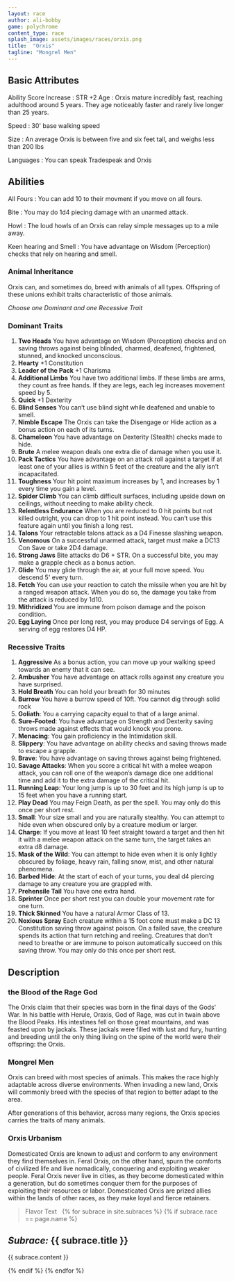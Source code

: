 ```yaml
---
layout: race
author: ali-bobby
game: polychrome
content_type: race
splash_image: assets/images/races/orxis.png
title:  "Orxis"
tagline: "Mongrel Men"
---
```


## Basic Attributes

Ability Score Increase
: STR +2
Age
: Orxis mature incredibly fast, reaching adulthood around 5 years. They age noticeably faster and rarely live longer than 25 years.

Speed
: 30' base walking speed

Size
: An average Orxis is between five and six feet tall, and weighs less than 200 lbs

Languages
: You can speak Tradespeak and Orxis


## Abilities

All Fours
: You can add 10 to their movment if you move on all fours.

Bite
: You may do 1d4 piecing damage with an unarmed attack.

Howl
: The loud howls of an Orxis can relay simple messages up to a mile away.

Keen hearing and Smell
: You have advantage on Wisdom (Perception) checks that rely on hearing and smell.

### Animal Inheritance
Orxis can, and sometimes do, breed with animals of all types. Offspring of these unions exhibit traits characteristic of those animals.

*Choose one Dominant and one Recessive Trait*

### Dominant Traits

1. **Two Heads** You have advantage on Wisdom (Perception) checks and on saving throws against being blinded, charmed, deafened, frightened, stunned, and knocked unconscious.
2. **Hearty** +1 Constitution
3. **Leader of the Pack** +1 Charisma
4. **Additional Limbs** You have two additional limbs. If these limbs are arms, they count as free hands. If they are legs, each leg increases movement speed by 5.
5. **Quick** +1 Dexterity
6. **Blind Senses** You can’t use blind sight while deafened and unable to smell.
7. **Nimble Escape** The Orxis can take the Disengage or Hide action as a bonus action on each of its turns.
8. **Chameleon** You have advantage on Dexterity (Stealth) checks made to hide.
9. **Brute** A melee weapon deals one extra die of damage when you use it.
10. **Pack Tactics** You have advantage on an attack roll against a target if at least one of your allies is within 5 feet of the creature and the ally isn’t incapacitated.
11. **Toughness** Your hit point maximum increases by 1, and increases by 1 every time you gain a level.
12. **Spider Climb** You can climb difficult surfaces, including upside down on ceilings, without needing to make ability check.
13. **Relentless Endurance** When you are reduced to 0 hit points but not killed outright, you can drop to 1 hit point instead. You can’t use this feature again until you finish a long rest.
14. **Talons** Your retractable talons attack as a D4 Finesse slashing weapon.
15. **Venomous** On a successful unarmed attack, target must make a DC13 Con Save or take 2D4 damage.
16. **Strong Jaws** Bite attacks do D6 + STR. On a successful bite, you may make a grapple check as a bonus action.
17. **Glide** You may glide through the air, at your full move speed. You descend 5' every turn.
18. **Fetch** You can use your reaction to catch the missile when you are hit by a ranged weapon attack. When you do so, the damage you take from the attack is reduced by 1d10.
19. **Mithridized** You are immune from poison damage and the poison condition.
20. **Egg Laying** Once per long rest, you may produce D4 servings of Egg. A serving of egg restores D4 HP.

### Recessive Traits

1. **Aggressive** As a bonus action, you can move up your walking speed towards an enemy that it can see.
2. **Ambusher** You have advantage on attack rolls against any creature you have surprised.
3. **Hold Breath** You can hold your breath for 30 minutes
4. **Burrow** You have a burrow speed of 10ft. You cannot dig through solid rock
5. **Goliath**: You a carrying capacity equal to that of a large animal.
6. **Sure-Footed**: You have advantage on Strength and Dexterity saving throws made against effects that would knock you prone.
7. **Menacing**: You gain proficiency in the Intimidation skill.
8. **Slippery**: You have advantage on ability checks and saving throws made to escape a grapple.
9. **Brave**: You have advantage on saving throws against being frightened.
10. **Savage Attacks**: When you score a critical hit with a melee weapon attack, you can roll one of the weapon’s damage dice one additional time and add it to the extra damage of the critical hit.
11. **Running Leap**: Your long jump is up to 30 feet and its high jump is up to 15 feet when you have a running start.
12. **Play Dead** You may Feign Death, as per the spell. You may only do this once per short rest.
13. **Small**: Your size small and you are naturally stealthy. You can attempt to hide even when obscured only by a creature medium or larger.
14. **Charge**: If you move at least 10 feet straight toward a target and then hit it with a melee weapon attack on the same turn, the target takes an extra d8 damage.
15. **Mask of the Wild**: You can attempt to hide even when it is only lightly obscured by foliage, heavy rain, falling snow, mist, and other natural phenomena.
16. **Barbed Hide**: At the start of each of your turns, you deal d4 piercing damage to any creature you are grappled with.
17. **Prehensile Tail** You have one extra hand.
18. **Sprinter** Once per short rest you can double your movement rate for one turn.
19. **Thick Skinned** You have a natural Armor Class of 13.
20. **Noxious Spray** Each creature within a 15 foot cone must make a DC 13 Constitution saving throw against poison. On a failed save, the creature spends its action that turn retching and reeling. Creatures that don’t need to breathe or are immune to poison automatically succeed on this saving throw. You may only do this once per short rest.


## Description

### the Blood of the Rage God
The Orxis claim that their species was born in the final days of the Gods' War. In his battle with Herule, Oraxis, God of Rage, was cut in twain above the Blood Peaks. His intestines fell on those great mountains, and was feasted upon by jackals. These jackals were filled with lust and fury, hunting and breeding until the only thing living on the spine of the world were their offspring: the Orxis.

### Mongrel Men
Orxis can breed with most species of animals. This makes the race highly adaptable across diverse environments. When invading a new land, Orxis will commonly breed with the species of that region to better adapt to the area.

After generations of this behavior, across many regions, the Orxis species carries the traits of many animals.

### Orxis Urbanism

Domesticated Orxis are known to adjust and conform to any environment they find themselves in. Feral Orxis, on the other hand, spurn the comforts of civilized life and live nomadically, conquering and exploiting weaker people. Feral Orxis never live in cities, as they become domesticated within a generation, but do sometimes conquer them for the purposes of exploiting their resources or labor. Domesticated Orxis are prized allies within the lands of other races, as they make loyal and fierce retainers.

> Flavor Text
 
{% for subrace in site.subraces %}
{% if subrace.race == page.name %}

## *Subrace:* {{ subrace.title }}
{{ subrace.content }}

{% endif %}
{% endfor %}